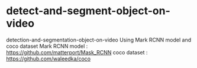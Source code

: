 # detect-and-segment-object-on-video
detection-and-segmentation-object-on-video
Using Mark RCNN model and coco dataset
Mark RCNN model : https://github.com/matterport/Mask_RCNN
coco dataset : https://github.com/waleedka/coco

